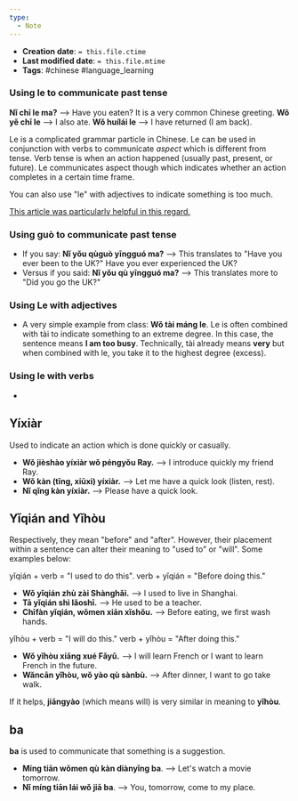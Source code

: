 ```yaml
---
type:
  - Note
---
```


* **Creation date**: `= this.file.ctime`
* **Last modified date**: `= this.file.mtime`
* **Tags**: #chinese #language_learning 

### Using le to communicate past tense

**Nǐ chī le ma?** --> Have you eaten? It is a very common Chinese greeting.
**Wǒ yě chī le** --> I also ate.
**Wǒ huílái le** --> I have returned (I am back).

Le is a complicated grammar particle in Chinese. Le can be used in conjunction with verbs to communicate *aspect* which is different from tense. Verb tense is when an action happened (usually past, present, or future). Le communicates aspect though which indicates whether an action completes in a certain time frame.

You can also use "le" with adjectives to indicate something is too much.

[This article was particularly helpful in this regard.](https://www.thechairmansbao.com/blog/le-adjectives/)

### Using guò to communicate past tense

* If you say: **Nǐ yǒu qùguò yīngguó ma?** --> This translates to "Have you ever been to the UK?" Have you ever experienced the UK?
* Versus if you said: **Nǐ yǒu qù yīngguó ma?** --> This translates more to "Did you go the UK?"
### Using Le with adjectives

* A very simple example from class: **Wǒ tài máng le**. Le is often combined with tài to indicate something to an extreme degree. In this case, the sentence means **I am too busy**. Technically, tài already means **very** but when combined with le, you take it to the highest degree (excess).

### Using le with verbs

* 

## Yíxiàr

Used to indicate an action which is done quickly or casually.

* **Wǒ jièshào yíxiàr wǒ péngyǒu Ray.** --> I introduce quickly my friend Ray.
* **Wǒ kàn (tīng, xiūxi) yíxiàr.** --> Let me have a quick look (listen, rest).
* **Nǐ qǐng kàn yíxiàr.** --> Please have a quick look.

## Yǐqián and Yǐhòu

Respectively, they mean "before" and "after". However, their placement within a sentence can alter their meaning to "used to" or "will". Some examples below:

yǐqián + verb = "I used to do this".
verb + yǐqián = "Before doing this."

* **Wǒ yǐqián zhù zài Shànghǎi.** --> I used to live in Shanghai.
* **Tā yǐqián shì lǎoshī.** --> He used to be a teacher.
* **Chīfàn yǐqián, wǒmen xiān xǐshǒu.** --> Before eating, we first wash hands.

yǐhòu + verb = "I will do this."
verb + yǐhòu = "After doing this."

* **Wǒ yǐhòu xiǎng xué Fǎyǔ.** --> I will learn French or I want to learn French in the future.
* **Wǎncān yǐhòu, wǒ yào qù sànbù.** --> After dinner, I want to go take walk.

If it helps, **jiāngyào** (which means will) is very similar in meaning to **yǐhòu**.

## ba

**ba** is used to communicate that something is a suggestion.

* **Míng tiān wǒmen qù kàn diànyǐng ba**. --> Let's watch a movie tomorrow.
* **Nǐ míng tiān lái wǒ jiā ba**. --> You, tomorrow, come to my place.
